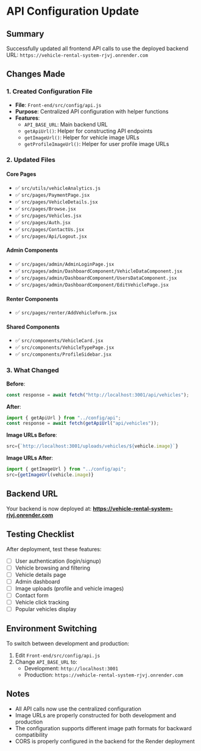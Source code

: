# API Configuration Update

## Summary
Successfully updated all frontend API calls to use the deployed backend URL: `https://vehicle-rental-system-rjvj.onrender.com`

## Changes Made

### 1. Created Configuration File
- **File**: `Front-end/src/config/api.js`
- **Purpose**: Centralized API configuration with helper functions
- **Features**:
  - `API_BASE_URL`: Main backend URL
  - `getApiUrl()`: Helper for constructing API endpoints
  - `getImageUrl()`: Helper for vehicle image URLs
  - `getProfileImageUrl()`: Helper for user profile image URLs

### 2. Updated Files

#### Core Pages
- ✅ `src/utils/vehicleAnalytics.js`
- ✅ `src/pages/PaymentPage.jsx`
- ✅ `src/pages/VehicleDetails.jsx`
- ✅ `src/pages/Browse.jsx`
- ✅ `src/pages/Vehicles.jsx`
- ✅ `src/pages/Auth.jsx`
- ✅ `src/pages/ContactUs.jsx`
- ✅ `src/pages/Api/Logout.jsx`

#### Admin Components
- ✅ `src/pages/admin/AdminLoginPage.jsx`
- ✅ `src/pages/admin/DashboardComponent/VehicleDataComponent.jsx`
- ✅ `src/pages/admin/DashboardComponent/UsersDataComponent.jsx`
- ✅ `src/pages/admin/DashboardComponent/EditVehiclePage.jsx`

#### Renter Components
- ✅ `src/pages/renter/AddVehicleForm.jsx`

#### Shared Components
- ✅ `src/components/VehicleCard.jsx`
- ✅ `src/components/VehicleTypePage.jsx`
- ✅ `src/components/ProfileSidebar.jsx`

### 3. What Changed

**Before**: 
```javascript
const response = await fetch("http://localhost:3001/api/vehicles");
```

**After**:
```javascript
import { getApiUrl } from "../config/api";
const response = await fetch(getApiUrl("api/vehicles"));
```

**Image URLs Before**:
```javascript
src={`http://localhost:3001/uploads/vehicles/${vehicle.image}`}
```

**Image URLs After**:
```javascript
import { getImageUrl } from "../config/api";
src={getImageUrl(vehicle.image)}
```

## Backend URL
Your backend is now deployed at: **https://vehicle-rental-system-rjvj.onrender.com**

## Testing Checklist
After deployment, test these features:
- [ ] User authentication (login/signup)
- [ ] Vehicle browsing and filtering
- [ ] Vehicle details page
- [ ] Admin dashboard
- [ ] Image uploads (profile and vehicle images)
- [ ] Contact form
- [ ] Vehicle click tracking
- [ ] Popular vehicles display

## Environment Switching
To switch between development and production:
1. Edit `Front-end/src/config/api.js`
2. Change `API_BASE_URL` to:
   - Development: `http://localhost:3001`
   - Production: `https://vehicle-rental-system-rjvj.onrender.com`

## Notes
- All API calls now use the centralized configuration
- Image URLs are properly constructed for both development and production
- The configuration supports different image path formats for backward compatibility
- CORS is properly configured in the backend for the Render deployment
